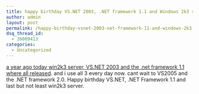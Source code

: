 ```yaml
---
title: happy birthday VS.NET 2003, .NET framework 1.1 and Windows 2k3 server
author: admin
layout: post
permalink: /happy-birthday-vsnet-2003-net-framework-11-and-windows-2k3-server/
dsq_thread_id:
  - 26009413
categories:
  - Uncategorized
---
```

[a year ago today win2k3 server, VS.NET 2003 and the .net framework 1.1 where all released][1]. and i use all 3 every day now. cant wait to VS2005 and the .NET framework 2.0. Happy birthday VS.NET, .NET Framework 1.1 and last but not least win2k3 server.

 [1]: http://dotnetjunkies.com/WebLog/paul/archive/2004/04/24/12049.aspx
